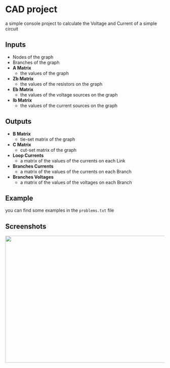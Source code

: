 # CAD project

a simple console project to calculate the Voltage and Current of a simple circuit

## Inputs
- Nodes of the graph
- Branches of the graph
- **A Matrix**
  - the values of the graph
- **Zb Matrix**
  - the values of the resistors on the graph
- **Eb Matrix**
  - the values of the voltage sources on the graph
- **Ib Matrix**
    - the values of the current sources on the graph
    
## Outputs
- **B Matrix**
  - tie-set matrix of the graph
- **C Matrix**
  - cut-set matrix of the graph
- **Loop Currents**
  - a matrix of the values of the currents on each Link
- **Branches Currents**
  - a matrix of the values of the currents on each Branch
- **Branches Voltages**
  - a matrix of the values of the voltages on each Branch

## Example
you can find some examples in the `problems.txt` file 

## Screenshots
<img src="https://github.com/ahmadateya/college-assignments-and-projects/blob/main/final_year/CAD/screenshot.png" width="700" height="400">

